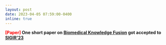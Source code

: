 ```yaml
---
layout: post
date: 2023-04-05 07:59:00-0400
inline: true
---
```


<b><font color='Red'>[Paper]</font><b/>
One short paper on [Biomedical Knowledge Fusion]() got accepted to [SIGIR'23](https://sigir.org/sigir2023/)